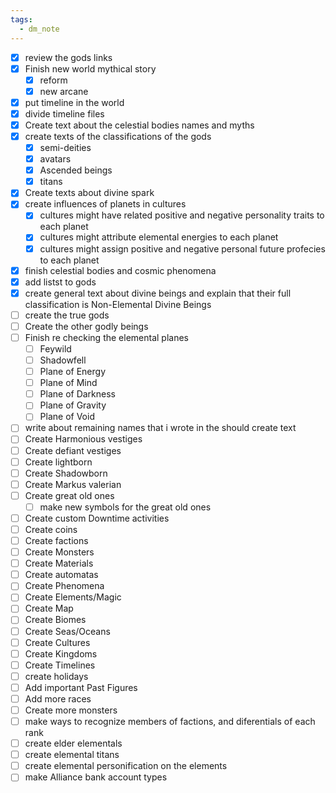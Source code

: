 ```yaml
---
tags:
  - dm_note
---
```

- [x]  review the gods links
- [x]  Finish new world mythical story
    - [x]  reform
    - [x]  new arcane
- [x]  put timeline in the world
- [x]  divide timeline files
- [x]  Create text about the celestial bodies names and myths
- [x]  create texts of the classifications of the gods
    - [x]  semi-deities
    - [x]  avatars
    - [x]  Ascended beings
    - [x]  titans
- [x]  Create texts about divine spark
- [x]  create influences of planets in cultures
    - [x]  cultures might have related positive and negative personality traits to each planet
    - [x]  cultures might attribute elemental energies to each planet
    - [x]  cultures might assign positive and negative personal future profecies to each planet
- [x]  finish celestial bodies and cosmic phenomena
- [x]  add listst to gods
- [x]  create general text about divine beings and explain that their full classification is Non-Elemental Divine Beings
- [ ]  create the true gods
- [ ]  Create the other godly beings
- [ ]  Finish re checking the elemental planes
    - [ ]  Feywild
    - [ ]  Shadowfell
    - [ ]  Plane of Energy
    - [ ]  Plane of Mind
    - [ ]  Plane of Darkness
    - [ ]  Plane of Gravity
    - [ ]  Plane of Void
- [ ]  write about remaining names that i wrote in the should create text
- [ ]  Create Harmonious vestiges
- [ ]  Create defiant vestiges
- [ ]  Create lightborn
- [ ]  Create Shadowborn
- [ ]  Create Markus valerian
- [ ]  Create great old ones
	- [ ]  make new symbols for the great old ones
- [ ]  Create custom Downtime activities
- [ ]  Create coins
- [ ]  Create factions
- [ ]  Create Monsters
- [ ]  Create Materials
- [ ]  Create automatas
- [ ]  Create Phenomena
- [ ]  Create Elements/Magic
- [ ]  Create Map
- [ ]  Create Biomes
- [ ]  Create Seas/Oceans
- [ ]  Create Cultures
- [ ]  Create Kingdoms
- [ ]  Create Timelines
- [ ]  create holidays
- [ ] Add important Past Figures
- [ ] Add more races
- [ ] Create more monsters
- [ ]  make ways to recognize members of factions, and diferentials of each rank
- [ ]  create elder elementals
- [ ]  create elemental titans
- [ ]  create elemental personification on the elements
- [ ]  make Alliance bank account types